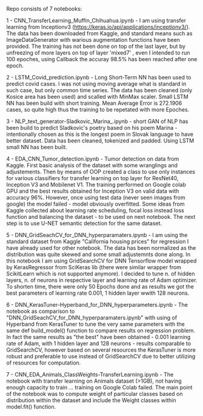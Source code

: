 Repo consists of 7 notebooks:

1 - CNN_TransferLearning_Muffin_Chihuahua.ipynb - I am using transfer learning from Inceptionv3 (https://keras.io/api/applications/inceptionv3/). The data has been downloaded from Kaggle, and standard means such as ImageDataGenerator with warious augmentation functions have been provided. The training has not been done on top of the last layer, but by unfreezing of more layers on top of layer 'mixed7' , even I intended to run 100 epoches, using Callback the accuray 98.5% has been reached after one epoch. 

2 - LSTM_Covid_prediction.ipynb - Long Short-Term NN has been used to predict covid cases. I was not using moving average what is standard in such case, but only common time series. The data has been cleaned (only Kosice area has been used) and scalled with MinMax scaler. Small LSTM NN has been build with short training. Mean Average Error is 272.1906 cases, so quite high thus the training to be repetated with more Epoches. 

 3 - NLP_text_generator-Sladkovic_Marina_.ipynb - short GAN of NLP has been build to predict Sladkovic's poetry based on his poem Marina - intentionally chosen as this is the longest poem in Slovak language to have better dataset. Data has been cleaned, tokenized and padded. Using LSTM small NN has been built.

4 - EDA_CNN_Tumor_detection.ipynb - Tumor detection on data from Kaggle. First basic analysis of the dataset with some wranglings and adjustements. Then by means of OOP created a class to use only instances for various classifiers for transfer learning on top layer for ResNet40, Inception V3 and Mobilenet V1. The training performed on Google colab GPU and the best results obtained for Inception V3 on valid data with accuracy 96%. However, once using test data (never seen images from google) the model failed - model obviously overfitted. Some ideas from Kaggle collected about learning rate scheduling, focal loss instead loss function and balancing the dataset - to be used on next notebook. The next step is to use U-NET semantic detection for the same dataset.

5 - DNN_GridSeachCV_for_DNN_hyperparamaters.ipynb - I am using the standard dataset from Kaggle "California housing prices" for regression I have already used for other notebook. The data has been normalized as the distribution was quite skewed and some small adjustemnts done along. In this notebook I am using GridSearchCV for DNN Tensorflow model wrapped by KerasRegressor from SciKeras lib (there were similar wrapper from ScikitLearn which is not supported anymore). I decided to tune n. of hidden layers, n. of neurons in respective layer and learning rate of Adam optimizer. To shorten time, there were only 50 Epochs done and as results we got the best parameters of learning rate 0.001, 1 hidden layer wwith 128 neurons. 

6 - DNN_KerasTuner-Hyperband_for_DNN_hyperparameters.ipynb - The notebook as comparison to "DNN_GridSeachCV_for_DNN_hyperparamaters.ipynb" with using of Hyperband from KerasTuner to tune the very same parameters with the same def build_model() function to compare results on regression problem. In fact the same results as "the best" have been obtained - 0.001 learning rate of Adam, with 1 hidden layer and 128 neurons - results comparable to GridSearchCV, however based on several resources the KerasTuner is more robust and preferable to use instead of GridSearchCV due to better utilizing of resources for computation. 

7 - CNN_EDA_Animals_ClassWeights-TransferLearning.ipynb - The notebook with transfer learning on Animals dataset (>1GB), not having enough capacity to train ... training on Google Colab failed. The main point of the notebook was to compute weight of particular classes based on distribution within the dataset and include the Weight classes within model.fit() function. 
